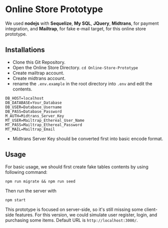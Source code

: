 # Online Store Prototype

We used **nodejs** with **Sequelize**, **My SQL**, **JQuery**, **Midtrans**, for payment integration, and **Mailtrap**, for fake e-mail target, for this online store prototype.

## Installations

- Clone this Git Repository.
- Open the Online Store Directory. ```cd Online-Store-Prototype```
- Create  mailtrap account.
- Create midtrans account.
- rename the ```.env.example``` in the root directory into ```.env``` and edit the contents.
```
DB_HOST=localhost
DB_DATABASE=Your_Database
DB_USER=Database_Username
DB_PASS=Database_Password
M_AUTH=Midtrans_Server_Key
MT_USER=Mailtrap_Ethereal_User_Name
MT_PASS=Mailtrap_Ethereal_Password
MT_MAIL=Mailtrap_Email
```
- Midtrans Server Key should be converted first into basic encode format.


## Usage

For basic usage, we should first create fake tables contents by using following command:
```
npm run migrate && npm run seed
```
Then run the server with 
```
npm start
```

This prototype is focused on server-side, so it's still missing some client-side features. For this version, we could simulate user register, login, and purchasing some items.
Default URL is ```http://localhost:3000/```.
